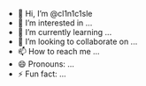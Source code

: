 - 👋 Hi, I’m @cl1n1c1sle
- 👀 I’m interested in ...
- 🌱 I’m currently learning ...
- 💞️ I’m looking to collaborate on ...
- 📫 How to reach me ...
- 😄 Pronouns: ...
- ⚡ Fun fact: ...

<!---
cl1n1c1sle/cl1n1c1sle is a ✨ special ✨ repository because its `README.md` (this file) appears on your GitHub profile.
You can click the Preview link to take a look at your changes.
--->
